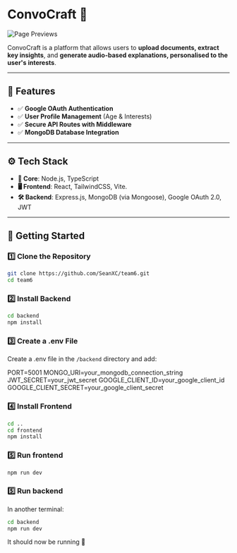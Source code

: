 # **ConvoCraft** 🚀  
![Page Previews](https://github.com/user-attachments/assets/8ee3d0fe-91e3-4ece-80ff-0d441bf9b662)

ConvoCraft is a platform that allows users to **upload documents, extract key insights**, and **generate audio-based explanations, personalised to the user's interests**.

---

## **📌 Features**
- ✅ **Google OAuth Authentication**
- ✅ **User Profile Management** (Age & Interests)  
- ✅ **Secure API Routes with Middleware**  
- ✅ **MongoDB Database Integration**  

---

## **⚙️ Tech Stack**
- **🧩 Core**: Node.js, TypeScript
- **🖥️ Frontend**: React, TailwindCSS, Vite.
- **🛠️ Backend**: Express.js, MongoDB (via Mongoose), Google OAuth 2.0, JWT


---

## **🚀 Getting Started**
### **1️⃣ Clone the Repository**
```sh
git clone https://github.com/SeanXC/team6.git
cd team6
```

### **2️⃣ Install Backend**
```sh
cd backend
npm install
```

### **3️⃣ Create a .env File**
Create a .env file in the `/backend` directory and add:

PORT=5001
MONGO_URI=your_mongodb_connection_string
JWT_SECRET=your_jwt_secret
GOOGLE_CLIENT_ID=your_google_client_id
GOOGLE_CLIENT_SECRET=your_google_client_secret

### **4️⃣ Install Frontend**
```sh
cd ..
cd frontend
npm install
```

### **5️⃣ Run frontend**
```sh
npm run dev
```

### **5️⃣ Run backend**
In another terminal: 
```sh
cd backend
npm run dev
```

It should now be running 🚀